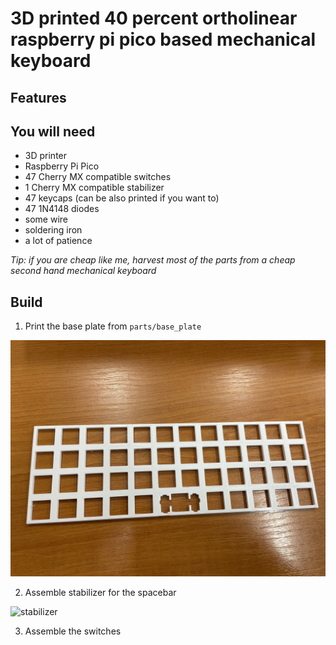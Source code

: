 # 3D printed 40 percent ortholinear raspberry pi pico based mechanical keyboard

## Features

## You will need

- 3D printer
- Raspberry Pi Pico
- 47 Cherry MX compatible switches
- 1 Cherry MX compatible stabilizer
- 47 keycaps (can be also printed if you want to)
- 47 1N4148 diodes
- some wire
- soldering iron
- a lot of patience

*Tip: if you are cheap like me, harvest most of the parts from a cheap second hand mechanical keyboard*

## Build

1. Print the base plate from `parts/base_plate`

![base_plate](./images/base_plate.jpg)

2. Assemble stabilizer for the spacebar

![stabilizer](./images/stabilizer.jpg)

3. Assemble the switches